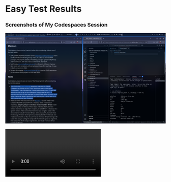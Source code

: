 # Easy Test Results

### Screenshots of My Codespaces Session

![screenshot](screenshots/1.png)

![screen_recording](screenshots/0.mp4)
